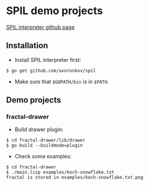 # SPIL demo projects

[SPIL interpreter github page](https://github.com/avoronkov/spil)

## Installation

- Install SPIL interpreter first:
```console
$ go get github.com/avoronkov/spil
```

- Make sure that `$GOPATH/bin` is in `$PATH`.

## Demo projects

### fractal-drawer

- Build drawer plugin:
```console
$ cd fractal-drawer/lib/drawer
$ go build --buildmode=plugin
```

- Check some examples:
```console
$ cd fractal-drawer
$ ./main.lisp examples/koch-snowflake.txt
fractal is stored in examples/koch-snowflake.txt.png
```
